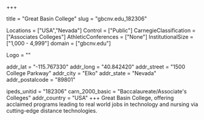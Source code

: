 
+++

title = "Great Basin College"
slug = "gbcnv.edu_182306"

Locations = ["USA","Nevada"]
Control = ["Public"]
CarnegieClassification = ["Associates Colleges"]
AthleticConferences = ["None"]
InstitutionalSize = ["1,000 - 4,999"]
domain = ["gbcnv.edu"]

Logo = ""

addr_lat = "-115.767330"
addr_long = "40.842420"
addr_street = "1500 College Parkway"
addr_city = "Elko"
addr_state = "Nevada"
addr_postalcode = "89801"

ipeds_unitid = "182306"
carn_2000_basic = "Baccalaureate/Associate's Colleges"
addr_country = "USA"
+++
    Great Basin College, offering acclaimed programs leading to real world jobs in technology and nursing via cutting-edge distance technologies.
